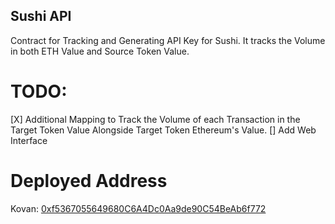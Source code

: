 ## Sushi API

Contract for Tracking and Generating API Key for Sushi.
It tracks the Volume in both ETH Value and Source Token Value.

# TODO:

[X] Additional Mapping to Track the Volume of each Transaction in the Target Token Value Alongside Target Token Ethereum's Value.
[] Add Web Interface

# Deployed Address

Kovan: <a href="https://kovan.etherscan.io/address/0xf5367055649680C6A4Dc0Aa9de90C54BeAb6f772">0xf5367055649680C6A4Dc0Aa9de90C54BeAb6f772</a>
